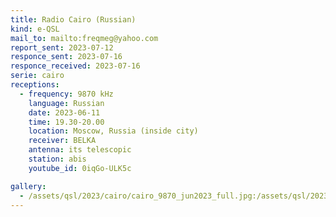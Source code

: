 ```yaml
---
title: Radio Cairo (Russian)
kind: e-QSL
mail_to: mailto:freqmeg@yahoo.com
report_sent: 2023-07-12
responce_sent: 2023-07-16
responce_received: 2023-07-16
serie: cairo
receptions:
  - frequency: 9870 kHz
    language: Russian
    date: 2023-06-11
    time: 19.30-20.00
    location: Moscow, Russia (inside city)
    receiver: BELKA
    antenna: its telescopic
    station: abis
    youtube_id: 0iqGo-ULK5c

gallery:
  - /assets/qsl/2023/cairo/cairo_9870_jun2023_full.jpg:/assets/qsl/2023/cairo/cairo_9870_jun2023_small.jpg
---
```

